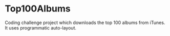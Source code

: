 # Top100Albums
Coding challenge project which downloads the top 100 albums from iTunes. It uses programmatic auto-layout.
